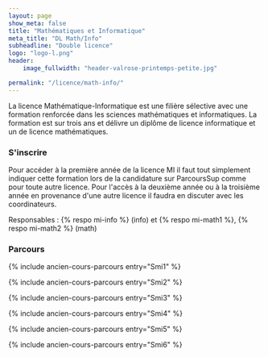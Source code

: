 ```yaml
---
layout: page
show_meta: false
title: "Mathématiques et Informatique"
meta_title: "DL Math/Info"
subheadline: "Double licence"
logo: "logo-l.png"
header:
    image_fullwidth: "header-valrose-printemps-petite.jpg"

permalink: "/licence/math-info/"
---
```


La licence Mathématique-Informatique est une filière sélective avec une formation renforcée dans les sciences mathématiques et informatiques. La formation est sur trois ans et délivre un diplôme de licence informatique et un de licence mathématiques.

### S'inscrire
Pour accéder à la première année de la licence MI il faut tout simplement indiquer cette formation lors de la candidature sur ParcoursSup comme pour toute autre licence.
Pour l'accès à la deuxième année ou à la troisième année en provenance d'une autre licence il faudra en discuter avec les coordinateurs.


Responsables : {% respo mi-info %} (info) et {% respo mi-math1 %}, {% respo mi-math2 %} (math)

<!-- ### Les liens sur le site du département mathématiques -->

<!-- - [Licence 1](https://math.unice.fr/pageslicence/licence-1-double-diplôme-math-info.html) -->
<!-- - [Licence 2](https://math.unice.fr/departement/licence-2-double-diplôme-math-info.html) -->
<!-- - [Licence 3](https://math.unice.fr/departement/licence-3-double-diplome-math-info.html) -->

### Parcours

{% include ancien-cours-parcours entry="Smi1" %}

{% include ancien-cours-parcours entry="Smi2" %}

{% include ancien-cours-parcours entry="Smi3" %}

{% include ancien-cours-parcours entry="Smi4" %}

{% include ancien-cours-parcours entry="Smi5" %}

{% include ancien-cours-parcours entry="Smi6" %}
